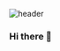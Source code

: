 
![header](https://capsule-render.vercel.app/api?type=waving&color=000000&height=150&section=header&text=pilot0311&fontColor=ffffff&fontSize=70&animation=fadeIn&fontAlignY=55)

### Hi there 👋
